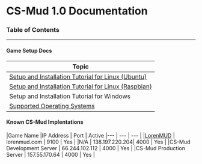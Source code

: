# CS-Mud 1.0 Documentation

### Table of Contents
-----------------

#### Game Setup Docs

Topic |
--- |
[Setup and Installation Tutorial for Linux (Ubuntu)](setup-linux-ubuntu.md) |
[Setup and Installation Tutorial for Linux (Raspbian)](setup-linux-raspbian.md) |
Setup and Installation Tutorial for Windows |
[Supported Operating Systems](supported-operating-systems.md) |

#### Known CS-Mud Implentations

|Game Name |IP Address | Port | Active
|--- | --- | --- | 
|[LorenMUD](http://www.lorenmud.com) | lorenmud.com | 9100 | Yes |
|N/A | 138.197.220.204| 4000 | Yes |
|CS-Mud Development Server | 66.244.102.112 | 4000 | Yes |
|CS-Mud Production Server | 157.55.170.64 | 4000 | Yes |

